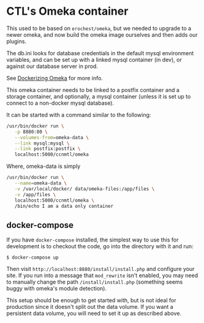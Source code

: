 # CTL's Omeka container

This used to be based on `erochest/omeka`, but we needed to upgrade to a newer omeka, and now build the omeka image ourselves and then adds our plugins.

The db.ini looks for database credentials in the default mysql environment variables, and can be set up with a linked mysql container (in dev), or against our database server in prod.

See [Dockerizing Omeka](http://wiki.ccnmtl.columbia.edu/index.php/Docker_-izing_Omeka) for more info.

This omeka container needs to be linked to a postfix container and a storage container, and optionally, a mysql container (unless it is set up to connect to a non-docker mysql database).

It can be started with a command similar to the following:

```bash
/usr/bin/docker run \
   -p 8880:80 \
   --volumes-from=omeka-data \
   --link mysql:mysql \
   --link postfix:postfix \
   localhost:5000/ccnmtl/omeka
```

Where, omeka-data is simply

```bash
/usr/bin/docker run \
   --name=omeka-data \
   -v /var/local/docker/ data/omeka-files:/app/files \
   -v /app/files \
   localhost:5000/ccnmtl/omeka \
   /bin/echo I am a data only container
```

## docker-compose

If you have `docker-compose` installed, the simplest way to use this
for development is to checkout the code, go into the directory with it
and run:

`$ docker-compose up`

Then visit `http://localhost:8880/install/install.php` and configure
your site. If you run into a message that `mod_rewrite` isn't enabled,
you may need to manually change the path `/install/install.php`
(something seems buggy with omeka's module detection).

This setup should be enough to get started with, but is not ideal for
production since it doesn't split out the data volume. If you want a
persistent data volume, you will need to set it up as described above.
